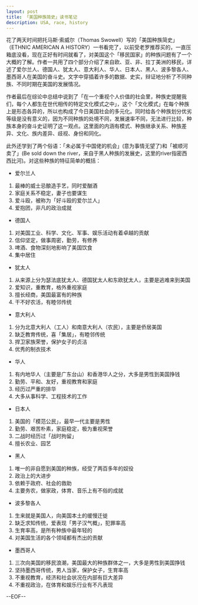 ```yaml
---
layout: post
title: 「美国种族简史」读书笔记
description: USA, race, history
---
```

花了两天时间把托马斯·索威尔（Thomas Swowell）写的「美国种族简史」（ETHNIC AMERICAN A HISTORY）一书看完了，以前受老罗推荐买的，一直压箱底没看，现在正好有时间就看了，对美国这个「移民国家」的种族问题有了一个大概的了解。作者一共用了四个部分介绍了来自欧、亚、非、拉丁美洲的移民，详述了爱尔兰人、德国人、犹太人、意大利人、华人、日本人、黑人、波多黎各人、墨西哥人在美国的奋斗史。文字中穿插着许多的数据、史实，辩证地分析了不同种族、不同时期在美国的发展情况。

作者最后在综论中总结中说到了「在一个重视个人价值的社会里，种族史提醒我们，每个人都生在世代相传的特定文化模式之中」，这个「文化模式」在每个种族上是形态各异的，所以也构成了今日美国社会的多元化。同时给各个种族划分优劣等级是没有意义的，因为不同种族的处境不同，发展速率不同，无法进行比较，种族本身的奋斗史证明了这一观点。这里面的内涵有模式、种族继承关系、种族差异、文化、族内差异、歧视、身份和同化。

此外还学到了两个俗语：「未必属于中国佬的机会」(意为事情无望了)和「被顺河卖了」(Be sold down the river，来自于黑人种族的发展史，这里的river指密西西比河)。对这些种族的特征简单的概括：

-  爱尔兰人
1.  最棒的威士忌酿造手艺，同时爱酗酒
2.  家庭关系不稳定，妻子也要谋生
3.  爱斗殴，被称为「好斗殴的爱尔兰人」
4.  爱抱团，非凡的政治成就

-  德国人
1.  对美国工业、科学、文化、军事、娱乐活动有着卓越的贡献 
2.  信仰坚定，做事周密，勤劳，有修养
3.  啤酒、食物深刻地影响了美国饮食
4.  集中居住

-  犹太人
1.  从来源上分为瑟法底犹太人、德国犹太人和东欧犹太人，主要是逃难来到美国
2.  爱知识，重教育，格外重视家庭
3.  擅长经商，美国最富有的种族
4.  干不好农活，有睦邻传统

-  意大利人
1.  分为北意大利人（工人）和南意大利人（农民），主要是侨居美国
2.  缺乏教育传统，喜「集居」，有睦邻传统
3.  捍卫家族荣誉，保护女子的贞洁
4.  优秀的制衣技术

-  华人
1.  有内地华人（主要是广东台山）和香港华人之分，大多是男性到美国挣钱
2.  勤劳、平和、友好，重视教育和家庭
3.  经历过严重的排华
4.  大多从事科学、工程技术的工作

-  日本人
1.  美国的「模范公民」，最早一代主要是男性
2.  勤劳、艰苦朴素，家庭稳定，极为重视荣誉
3.  二战时经历过「战时拘留」
4.  擅长农业、园艺

-  黑人
1.  唯一的非自愿到美国的种族，经受了两百多年的奴役
2.  政治上的大进步
3.  依赖于政府、社会的救助
4.  主要务农，做家政，体育、音乐上有不俗的成就

-  波多黎各人
1.  生来就是美国人，向美国本土的缓慢迁徙
2.  缺乏求知传统，爱表现「男子汉气概」，犯罪率高
3.  生育率高，是所有种族中最年轻的
4.  对美国生活的各个领域都有杰出的贡献

-  墨西哥人
1.  三次向美国的移民浪潮，美国最大的种族群体之一，大多是男性到美国挣钱
2.  坚持墨西哥传统，男人当家，保护女子，生育率高
3.  不重视教育，经济和社会状况在内部有巨大差异
4.  不重视政治，在体育和娱乐行业有不凡表现


--EOF--
